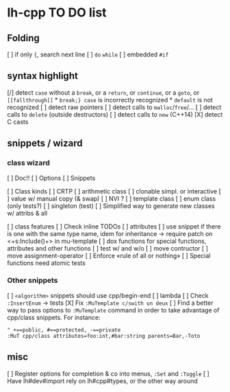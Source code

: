 # lh-cpp TO DO list

## Folding

 [ ] if only `{`, search next line
 [ ] `do` `while`
 [ ] embedded `#if`

## syntax highlight

 [/] detect `case` without a `break`, or a `return`, or `continue`, or a
 `goto`, or `[[fallthrough]]`
    * `break;} case` is incorrectly recognized
    * `default` is not recognized
 [ ] detect raw pointers
 [ ] detect calls to `malloc`/`free`/...
 [ ] detect calls to `delete` (outside destructors)
 [ ] detect calls to `new` (C++14)
 [X] detect C casts

## snippets / wizard

### class wizard

 [ ] Doc!!
    [ ]  Options
    [ ]  Snippets

 [ ] Class kinds
    [ ] CRTP
    [ ] arithmetic class
    [ ] clonable simpl. or interactive
    [ ] value w/ manual copy (& swap)
    [ ] NVI ?
    [ ] template class
    [ ] enum class (only tests?)
    [ ] singleton (test)
    [ ] Simplified way to generate new classes w/ attribs & all

 [ ] class features
    [ ] Check inline TODOs
    [ ] attributes
        [ ] use snippet if there is one with the same type name, idem for
          inheritance -> require patch on <+s:Include()+> in mu-template
    [ ] dox functions for special functions, attributes and other functions
        [ ] test w/ and w/o
    [ ] move contructor
    [ ] move assignment-operator
    [ ] Enforce «rule of all or nothing»
    [ ] Special functions need atomic tests

### Other snippets
 [ ] `<algorithm>` snippets should use cpp/begin-end
 [ ] lambda
 [ ] Check `:InsertEnum` -> tests
 [X] Fix `:MuTemplate c/swith un deux`
 [ ] Find a better way to pass options to `:MuTemplate` command in order to take
   advantage of cpp/class snippets. For instance:

   ```
   " +==public, #==protected, -==private
   :MuT cpp/class attributes=foo:int,#bar:string parents=Bar,-Toto
   ```

## misc

 [ ] Register options for completion & co into menus, `:Set` and `:Toggle`
 [ ] Have lh#dev#import rely on lh#cpp#types, or the other way around
